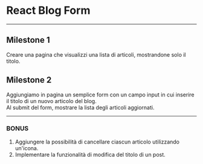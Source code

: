 # React Blog Form

---

## Milestone 1

Creare una pagina che visualizzi una lista di articoli, mostrandone solo il titolo.

## Milestone 2

Aggiungiamo in pagina un semplice form con un campo input in cui inserire il titolo di un nuovo articolo del blog. <br/>
Al submit del form, mostrare la lista degli articoli aggiornati.

---

### BONUS

1.  Aggiungere la possibilità di cancellare ciascun articolo utilizzando un'icona.
2. Implementare la funzionalità di modifica del titolo di un post.